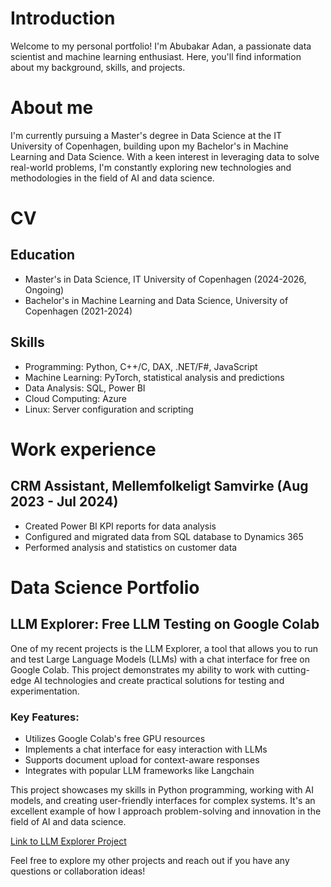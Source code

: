 # Introduction

Welcome to my personal portfolio! I'm Abubakar Adan, a passionate data scientist and machine learning enthusiast. Here, you'll find information about my background, skills, and projects.

# About me

I'm currently pursuing a Master's degree in Data Science at the IT University of Copenhagen, building upon my Bachelor's in Machine Learning and Data Science. With a keen interest in leveraging data to solve real-world problems, I'm constantly exploring new technologies and methodologies in the field of AI and data science.

# CV

## Education
- Master's in Data Science, IT University of Copenhagen (2024-2026, Ongoing)
- Bachelor's in Machine Learning and Data Science, University of Copenhagen (2021-2024)

## Skills
- Programming: Python, C++/C, DAX, .NET/F#, JavaScript
- Machine Learning: PyTorch, statistical analysis and predictions
- Data Analysis: SQL, Power BI
- Cloud Computing: Azure
- Linux: Server configuration and scripting

# Work experience

## CRM Assistant, Mellemfolkeligt Samvirke (Aug 2023 - Jul 2024)
- Created Power BI KPI reports for data analysis
- Configured and migrated data from SQL database to Dynamics 365
- Performed analysis and statistics on customer data

# Data Science Portfolio

## LLM Explorer: Free LLM Testing on Google Colab

One of my recent projects is the LLM Explorer, a tool that allows you to run and test Large Language Models (LLMs) with a chat interface for free on Google Colab. This project demonstrates my ability to work with cutting-edge AI technologies and create practical solutions for testing and experimentation.

### Key Features:
- Utilizes Google Colab's free GPU resources
- Implements a chat interface for easy interaction with LLMs
- Supports document upload for context-aware responses
- Integrates with popular LLM frameworks like Langchain

This project showcases my skills in Python programming, working with AI models, and creating user-friendly interfaces for complex systems. It's an excellent example of how I approach problem-solving and innovation in the field of AI and data science.

[Link to LLM Explorer Project](https://github.com/Abubakar115e/LMM-explorer)

Feel free to explore my other projects and reach out if you have any questions or collaboration ideas!
